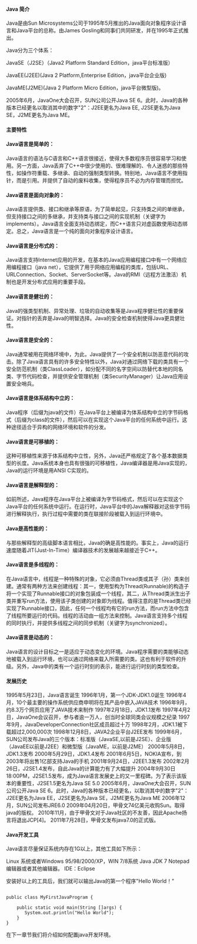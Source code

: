  
#### Java 简介

 Java是由Sun Microsystems公司于1995年5月推出的Java面向对象程序设计语言和Java平台的总称。由James Gosling和同事们共同研发，并在1995年正式推出。

 Java分为三个体系：



JavaSE（J2SE）（Java2 Platform Standard Edition，java平台标准版）

 JavaEE(J2EE)(Java 2 Platform,Enterprise Edition，java平台企业版)

JavaME(J2ME)(Java 2 Platform Micro Edition，java平台微型版)。


2005年6月，JavaOne大会召开，SUN公司公开Java SE 6。此时，Java的各种版本已经更名以取消其中的数字"2"：J2EE更名为Java EE, J2SE更名为Java SE，J2ME更名为Java ME。 

 

#### 主要特性

 



#### Java语言是简单的：

Java语言的语法与C语言和C++语言很接近，使得大多数程序员很容易学习和使用。另一方面，Java丢弃了C++中很少使用的、很难理解的、令人迷惑的那些特性，如操作符重载、多继承、自动的强制类型转换。特别地，Java语言不使用指针，而是引用。并提供了自动的废料收集，使得程序员不必为内存管理而担忧。



 


#### Java语言是面向对象的：

Java语言提供类、接口和继承等原语，为了简单起见，只支持类之间的单继承，但支持接口之间的多继承，并支持类与接口之间的实现机制（关键字为implements）。Java语言全面支持动态绑定，而C++语言只对虚函数使用动态绑定。总之，Java语言是一个纯的面向对象程序设计语言。



 


#### Java语言是分布式的：

Java语言支持Internet应用的开发，在基本的Java应用编程接口中有一个网络应用编程接口（java net），它提供了用于网络应用编程的类库，包括URL、URLConnection、Socket、ServerSocket等。Java的RMI（远程方法激活）机制也是开发分布式应用的重要手段。



 


#### Java语言是健壮的：

Java的强类型机制、异常处理、垃圾的自动收集等是Java程序健壮性的重要保证。对指针的丢弃是Java的明智选择。Java的安全检查机制使得Java更具健壮性。



 


#### Java语言是安全的：

Java通常被用在网络环境中，为此，Java提供了一个安全机制以防恶意代码的攻击。除了Java语言具有的许多安全特性以外，Java对通过网络下载的类具有一个安全防范机制（类ClassLoader），如分配不同的名字空间以防替代本地的同名类、字节代码检查，并提供安全管理机制（类SecurityManager）让Java应用设置安全哨兵。



 


#### Java语言是体系结构中立的：

Java程序（后缀为java的文件）在Java平台上被编译为体系结构中立的字节码格式（后缀为class的文件），然后可以在实现这个Java平台的任何系统中运行。这种途径适合于异构的网络环境和软件的分发。



 


#### Java语言是可移植的：

这种可移植性来源于体系结构中立性，另外，Java还严格规定了各个基本数据类型的长度。Java系统本身也具有很强的可移植性，Java编译器是用Java实现的，Java的运行环境是用ANSI C实现的。



 


#### Java语言是解释型的：

如前所述，Java程序在Java平台上被编译为字节码格式，然后可以在实现这个Java平台的任何系统中运行。在运行时，Java平台中的Java解释器对这些字节码进行解释执行，执行过程中需要的类在联接阶段被载入到运行环境中。



 


#### Java是高性能的：

与那些解释型的高级脚本语言相比，Java的确是高性能的。事实上，Java的运行速度随着JIT(Just-In-Time）编译器技术的发展越来越接近于C++。



 


#### Java语言是多线程的：

在Java语言中，线程是一种特殊的对象，它必须由Thread类或其子（孙）类来创建。通常有两种方法来创建线程：其一，使用型构为Thread(Runnable)的构造子将一个实现了Runnable接口的对象包装成一个线程，其二，从Thread类派生出子类并重写run方法，使用该子类创建的对象即为线程。值得注意的是Thread类已经实现了Runnable接口，因此，任何一个线程均有它的run方法，而run方法中包含了线程所要运行的代码。线程的活动由一组方法来控制。Java语言支持多个线程的同时执行，并提供多线程之间的同步机制（关键字为synchronized）。



 


#### Java语言是动态的：

Java语言的设计目标之一是适应于动态变化的环境。Java程序需要的类能够动态地被载入到运行环境，也可以通过网络来载入所需要的类。这也有利于软件的升级。另外，Java中的类有一个运行时刻的表示，能进行运行时刻的类型检查。



 


#### 发展历史

 
1995年5月23日，Java语言诞生
 1996年1月，第一个JDK-JDK1.0诞生
 1996年4月，10个最主要的操作系统供应商申明将在其产品中嵌入JAVA技术
 1996年9月，约8.3万个网页应用了JAVA技术来制作
 1997年2月18日，JDK1.1发布
 1997年4月2日，JavaOne会议召开，参与者逾一万人，创当时全球同类会议规模之纪录
 1997年9月，JavaDeveloperConnection社区成员超过十万
 1998年2月，JDK1.1被下载超过2,000,000次
 1998年12月8日，JAVA2企业平台J2EE发布
 1999年6月，SUN公司发布Java的三个版本：标准版（JavaSE,以前是J2SE）、企业版（JavaEE以前是J2EE）和微型版（JavaME，以前是J2ME）
 2000年5月8日，JDK1.3发布
 2000年5月29日，JDK1.4发布
 2001年6月5日，NOKIA宣布，到2003年将出售1亿部支持Java的手机
 2001年9月24日，J2EE1.3发布
 2002年2月26日，J2SE1.4发布，自此Java的计算能力有了大幅提升
 2004年9月30日18:00PM，J2SE1.5发布，成为Java语言发展史上的又一里程碑。为了表示该版本的重要性，J2SE1.5更名为Java SE 5.0
 2005年6月，JavaOne大会召开，SUN公司公开Java SE 6。此时，Java的各种版本已经更名，以取消其中的数字"2"：J2EE更名为Java EE，J2SE更名为Java SE，J2ME更名为Java ME
 2006年12月，SUN公司发布JRE6.0
 2009年04月20日，甲骨文74亿美元收购Sun。取得java的版权。
 2010年11月，由于甲骨文对于Java社区的不友善，因此Apache扬言将退出JCP[4]。
 2011年7月28日，甲骨文发布java7.0的正式版。
 


#### Java开发工具

 Java语言尽量保证系统内存在1G以上，其他工具如下所示：

 
Linux 系统或者Windows 95/98/2000/XP，WIN 7/8系统
 Java JDK 7
 Notepad编辑器或者其他编辑器。
 IDE：Eclipse
 
安装好以上的工具后，我们就可以输出Java的第一个程序"Hello World！"

 
```

public class MyFirstJavaProgram {

    public static void main(String []args) {
       System.out.println("Hello World");
    }
} 

```
 在下一章节我们将介绍如何配置java开发环境。

 

